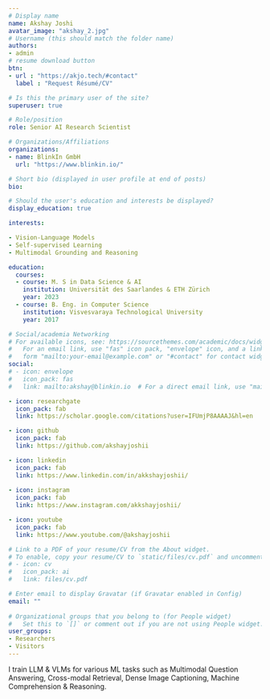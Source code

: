 ```yaml
---
# Display name
name: Akshay Joshi
avatar_image: "akshay_2.jpg"
# Username (this should match the folder name)
authors:
- admin
# resume download button
btn:
- url : "https://akjo.tech/#contact"
  label : "Request Résumé/CV"

# Is this the primary user of the site?
superuser: true

# Role/position
role: Senior AI Research Scientist

# Organizations/Affiliations
organizations:
- name: BlinkIn GmbH
  url: "https://www.blinkin.io/"

# Short bio (displayed in user profile at end of posts)
bio:

# Should the user's education and interests be displayed?
display_education: true

interests:

- Vision-Language Models
- Self-supervised Learning
- Multimodal Grounding and Reasoning

education:
  courses:
  - course: M. S in Data Science & AI
    institution: Universität des Saarlandes & ETH Zürich
    year: 2023
  - course: B. Eng. in Computer Science
    institution: Visvesvaraya Technological University
    year: 2017

# Social/academia Networking
# For available icons, see: https://sourcethemes.com/academic/docs/widgets/#icons
#   For an email link, use "fas" icon pack, "envelope" icon, and a link in the
#   form "mailto:your-email@example.com" or "#contact" for contact widget.
social:
# - icon: envelope
#   icon_pack: fas
#   link: mailto:akshay@blinkin.io  # For a direct email link, use "mailto:test@example.org".

- icon: researchgate
  icon_pack: fab
  link: https://scholar.google.com/citations?user=IFUmjP8AAAAJ&hl=en

- icon: github
  icon_pack: fab
  link: https://github.com/akshayjoshii

- icon: linkedin
  icon_pack: fab
  link: https://www.linkedin.com/in/akkshayjoshii/
  
- icon: instagram
  icon_pack: fab
  link: https://www.instagram.com/akkshayjoshii/

- icon: youtube
  icon_pack: fab
  link: https://www.youtube.com/@akshayjoshii

# Link to a PDF of your resume/CV from the About widget.
# To enable, copy your resume/CV to `static/files/cv.pdf` and uncomment the lines below.  
# - icon: cv
#   icon_pack: ai
#   link: files/cv.pdf

# Enter email to display Gravatar (if Gravatar enabled in Config)
email: ""
  
# Organizational groups that you belong to (for People widget)
#   Set this to `[]` or comment out if you are not using People widget.  
user_groups:
- Researchers
- Visitors
---
```

I train LLM & VLMs for various ML tasks such as Multimodal Question Answering, Cross-modal Retrieval, Dense Image Captioning, Machine Comprehension & Reasoning.


